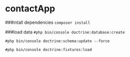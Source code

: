 contactApp
==========

###intall dependencies
`composer install`

###load data
`#php bin/console doctrine:database:create`

`#php bin/console doctrine:schema:update --force`

`#php bin/console doctrine:fixtures:load`


